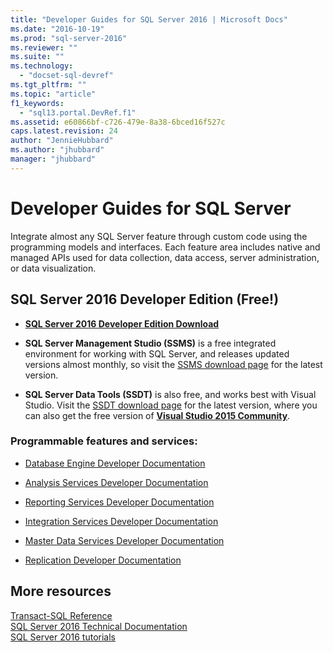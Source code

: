 ```yaml
---
title: "Developer Guides for SQL Server 2016 | Microsoft Docs"
ms.date: "2016-10-19"
ms.prod: "sql-server-2016"
ms.reviewer: ""
ms.suite: ""
ms.technology: 
  - "docset-sql-devref"
ms.tgt_pltfrm: ""
ms.topic: "article"
f1_keywords: 
  - "sql13.portal.DevRef.f1"
ms.assetid: e60866bf-c726-479e-8a38-6bced16f527c
caps.latest.revision: 24
author: "JennieHubbard"
ms.author: "jhubbard"
manager: "jhubbard"
---
```

# Developer Guides for SQL Server
  Integrate almost any SQL Server feature through custom code using the programming models and interfaces. Each feature area includes native and managed APIs used for data collection, data access, server administration, or data visualization.  
  
## SQL Server 2016 Developer Edition (Free!)

- [**SQL Server 2016 Developer Edition Download**](https://my.visualstudio.com/Downloads?q=SQL%20Server%20Developer)

- **SQL Server Management Studio (SSMS)** is a free integrated environment for working with SQL Server, and releases updated versions almost monthly, so visit the [SSMS download page](https://msdn.microsoft.com/library/mt238290.aspx) for the latest version.

- **SQL Server Data Tools (SSDT)** is also free, and works best with Visual Studio. Visit the [SSDT download page](https://msdn.microsoft.com/library/mt204009.aspx) for the latest version, where you can also get the free version of **[Visual Studio 2015 Community](https://www.microsoft.com/en-us/download/details.aspx?id=48146)**.

  
### Programmable features and services: 
 - [Database Engine Developer Documentation](../relational-databases/database-engine-developer-documentation.md)  
  
  - [Analysis Services Developer Documentation](../analysis-services/analysis-services-developer-documentation.md)  
  
 -  [Reporting Services Developer Documentation](../reporting-services/reporting-services-developer-documentation.md)  
  
  - [Integration Services Developer Documentation](../integration-services/integration-services-developer-documentation.md)  
  
 -  [Master Data Services Developer Documentation](../master-data-services/develop/master-data-services-developer-documentation.md)  
  
 -  [Replication Developer Documentation](../relational-databases/replication/concepts/replication-developer-documentation.md)  
  
## More resources 
 [Transact-SQL Reference](../t-sql/language-reference.md)   
 [SQL Server 2016 Technical Documentation](https://msdn.microsoft.com/library/ms130214.aspx)   
 [SQL Server 2016 tutorials](../sql-server/tutorials-for-sql-server-2016.md)  
  
  